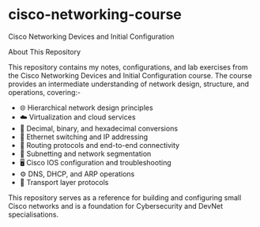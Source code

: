 # cisco-networking-course
Cisco Networking Devices and Initial Configuration

About This Repository

This repository contains my notes, configurations, and lab exercises from the Cisco Networking Devices and Initial Configuration course. The course provides an intermediate understanding of network design, structure, and operations, covering:-

-	🌐 Hierarchical network design principles
-	☁️ Virtualization and cloud services
-	🔢 Decimal, binary, and hexadecimal conversions
-	🔗 Ethernet switching and IP addressing
-	📡 Routing protocols and end-to-end connectivity
-	📌 Subnetting and network segmentation
-	🖥 Cisco IOS configuration and troubleshooting
-	⚙️ DNS, DHCP, and ARP operations
-	🔄 Transport layer protocols

This repository serves as a reference for building and configuring small Cisco networks and is a foundation for Cybersecurity and DevNet specialisations.
